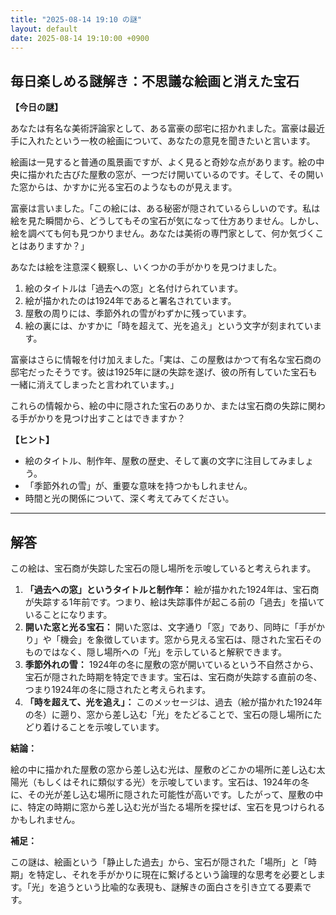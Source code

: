 ```yaml
---
title: "2025-08-14 19:10 の謎"
layout: default
date: 2025-08-14 19:10:00 +0900
---
```

## 毎日楽しめる謎解き：不思議な絵画と消えた宝石

**【今日の謎】**

あなたは有名な美術評論家として、ある富豪の邸宅に招かれました。富豪は最近手に入れたという一枚の絵画について、あなたの意見を聞きたいと言います。

絵画は一見すると普通の風景画ですが、よく見ると奇妙な点があります。絵の中央に描かれた古びた屋敷の窓が、一つだけ開いているのです。そして、その開いた窓からは、かすかに光る宝石のようなものが見えます。

富豪は言いました。「この絵には、ある秘密が隠されているらしいのです。私は絵を見た瞬間から、どうしてもその宝石が気になって仕方ありません。しかし、絵を調べても何も見つかりません。あなたは美術の専門家として、何か気づくことはありますか？」

あなたは絵を注意深く観察し、いくつかの手がかりを見つけました。

1.  絵のタイトルは「過去への窓」と名付けられています。
2.  絵が描かれたのは1924年であると署名されています。
3.  屋敷の周りには、季節外れの雪がわずかに残っています。
4.  絵の裏には、かすかに「時を超えて、光を追え」という文字が刻まれています。

富豪はさらに情報を付け加えました。「実は、この屋敷はかつて有名な宝石商の邸宅だったそうです。彼は1925年に謎の失踪を遂げ、彼の所有していた宝石も一緒に消えてしまったと言われています。」

これらの情報から、絵の中に隠された宝石のありか、または宝石商の失踪に関わる手がかりを見つけ出すことはできますか？

**【ヒント】**

*   絵のタイトル、制作年、屋敷の歴史、そして裏の文字に注目してみましょう。
*   「季節外れの雪」が、重要な意味を持つかもしれません。
*   時間と光の関係について、深く考えてみてください。

***

## 解答

この絵は、宝石商が失踪した宝石の隠し場所を示唆していると考えられます。

1.  **「過去への窓」というタイトルと制作年：** 絵が描かれた1924年は、宝石商が失踪する1年前です。つまり、絵は失踪事件が起こる前の「過去」を描いていることになります。
2.  **開いた窓と光る宝石：** 開いた窓は、文字通り「窓」であり、同時に「手がかり」や「機会」を象徴しています。窓から見える宝石は、隠された宝石そのものではなく、隠し場所への「光」を示していると解釈できます。
3.  **季節外れの雪：** 1924年の冬に屋敷の窓が開いているという不自然さから、宝石が隠された時期を特定できます。宝石は、宝石商が失踪する直前の冬、つまり1924年の冬に隠されたと考えられます。
4.  **「時を超えて、光を追え」：** このメッセージは、過去（絵が描かれた1924年の冬）に遡り、窓から差し込む「光」をたどることで、宝石の隠し場所にたどり着けることを示唆しています。

**結論：**

絵の中に描かれた屋敷の窓から差し込む光は、屋敷のどこかの場所に差し込む太陽光（もしくはそれに類似する光）を示唆しています。宝石は、1924年の冬に、その光が差し込む場所に隠された可能性が高いです。したがって、屋敷の中に、特定の時期に窓から差し込む光が当たる場所を探せば、宝石を見つけられるかもしれません。

**補足：**

この謎は、絵画という「静止した過去」から、宝石が隠された「場所」と「時期」を特定し、それを手がかりに現在に繋げるという論理的な思考を必要とします。「光」を追うという比喩的な表現も、謎解きの面白さを引き立てる要素です。
